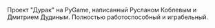 Проект "Дурак" на PyGame, написанный Русланом Коблевым и Дмитрием Дудиным.
Полностью работоспособный и играбельный.
